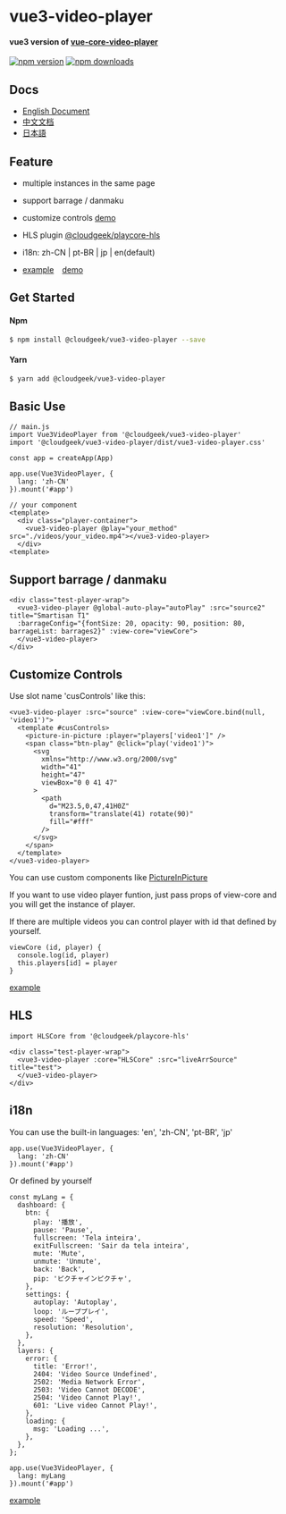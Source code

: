 # vue3-video-player

#### vue3 version of [vue-core-video-player](https://github.com/core-player/vue-core-video-player)

[![npm version](https://img.shields.io/npm/v/@cloudgeek/vue3-video-player.svg?style=flat-square)](https://www.npmjs.com/package/@cloudgeek/vue3-video-player)
[![npm downloads](https://img.shields.io/npm/dm/@cloudgeek/vue3-video-player.svg?style=flat-square)](https://www.npmjs.com/package/@cloudgeek/vue3-video-player)

## Docs

+ [English Document](https://core-player.github.io/vue-core-video-player/)
+ [中文文档](https://core-player.github.io/vue-core-video-player/zh/)
+ [日本語](./docs/jp/README.md)

## Feature
- multiple instances in the same page
  
- support barrage / danmaku

- customize controls [demo](https://stackblitz.com/edit/vitejs-vite-rf6dum?file=src%2FApp.vue)

- HLS plugin [@cloudgeek/playcore-hls](https://github.com/LarchLiu/playcore-hls)

- i18n: zh-CN | pt-BR | jp | en(default)

- [example](https://github.com/LarchLiu/vue3-video-player/blob/master/src/App.vue) &ensp; [demo](https://cloudgeektech.com/vue3-video-player/)

## Get Started

#### Npm

``` bash
$ npm install @cloudgeek/vue3-video-player --save
```

#### Yarn

``` bash
$ yarn add @cloudgeek/vue3-video-player
```

## Basic Use
```
// main.js
import Vue3VideoPlayer from '@cloudgeek/vue3-video-player'
import '@cloudgeek/vue3-video-player/dist/vue3-video-player.css'

const app = createApp(App)

app.use(Vue3VideoPlayer, {
  lang: 'zh-CN'
}).mount('#app')
```
``` vue
// your component
<template>
  <div class="player-container">
    <vue3-video-player @play="your_method" src="./videos/your_video.mp4"></vue3-video-player>
  </div>
<template>
```

## Support barrage / danmaku

``` vue
<div class="test-player-wrap">
  <vue3-video-player @global-auto-play="autoPlay" :src="source2" title="Smartisan T1"
  :barrageConfig="{fontSize: 20, opacity: 90, position: 80, barrageList: barrages2}" :view-core="viewCore">
  </vue3-video-player>
</div>
```

## Customize Controls

Use slot name 'cusControls' like this:

```vue
<vue3-video-player :src="source" :view-core="viewCore.bind(null, 'video1')">
  <template #cusControls>
    <picture-in-picture :player="players['video1']" />
    <span class="btn-play" @click="play('video1')">
      <svg
        xmlns="http://www.w3.org/2000/svg"
        width="41"
        height="47"
        viewBox="0 0 41 47"
      >
        <path
          d="M23.5,0,47,41H0Z"
          transform="translate(41) rotate(90)"
          fill="#fff"
        />
      </svg>
    </span>
  </template>
</vue3-video-player>
```
You can use custom components like [PictureInPicture](https://stackblitz.com/edit/vitejs-vite-rf6dum?file=src%2Fcomponents%2FPictureInPicture.vue)

If you want to use video player funtion, just pass props of view-core and you will get the instance of player.

If there are multiple videos you can control player with id that defined by yourself.

``` vue
viewCore (id, player) {
  console.log(id, player)
  this.players[id] = player
}
```

[example](https://stackblitz.com/edit/vitejs-vite-rf6dum?file=src%2FApp.vue)

## HLS
```
import HLSCore from '@cloudgeek/playcore-hls'
```

``` vue
<div class="test-player-wrap">
  <vue3-video-player :core="HLSCore" :src="liveArrSource" title="test">
  </vue3-video-player>
</div>
```

## i18n
You can use the built-in languages: 'en', 'zh-CN', 'pt-BR', 'jp'
```vue
app.use(Vue3VideoPlayer, {
  lang: 'zh-CN'
}).mount('#app')
```
Or defined by yourself
```vue
const myLang = {
  dashboard: {
    btn: {
      play: '播放',
      pause: 'Pause',
      fullscreen: 'Tela inteira',
      exitFullscreen: 'Sair da tela inteira',
      mute: 'Mute',
      unmute: 'Unmute',
      back: 'Back',
      pip: 'ピクチャインピクチャ',
    },
    settings: {
      autoplay: 'Autoplay',
      loop: 'ループプレイ',
      speed: 'Speed',
      resolution: 'Resolution',
    },
  },
  layers: {
    error: {
      title: 'Error!',
      2404: 'Video Source Undefined',
      2502: 'Media Network Error',
      2503: 'Video Cannot DECODE',
      2504: 'Video Cannot Play!',
      601: 'Live video Cannot Play!',
    },
    loading: {
      msg: 'Loading ...',
    },
  },
};

app.use(Vue3VideoPlayer, {
  lang: myLang
}).mount('#app')
```
[example](https://stackblitz.com/edit/vitejs-vite-rf6dum?file=src%2Fmain.js)
